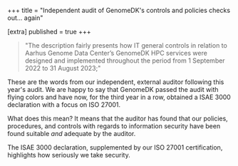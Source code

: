 +++
title = "Independent audit of GenomeDK's controls and policies checks out... again"

[extra]
published = true
+++

> "The description fairly presents how IT general controls in relation to Aarhus Genome Data Center’s GenomeDK HPC services were designed and implemented throughout the period from 1 September 2022 to 31 August 2023;"

These are the words from our independent, external auditor following this year's audit. We are happy to say that GenomeDK passed the audit with flying colors and have now, for the third year in a row, obtained a ISAE 3000 declaration with a focus on ISO 27001.

What does this mean? It means that the auditor has found that our policies, procedures, and controls with regards to information security have been found suitable *and* adequate by the auditor.

The ISAE 3000 declaration, supplemented by our ISO 27001 certification, highlights how seriously we take security.

